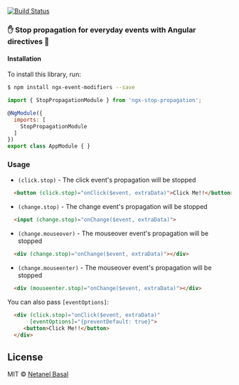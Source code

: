 [![Build Status](https://semaphoreci.com/api/v1/netanel7799/ngx-stop-propagation/branches/master/badge.svg)](https://semaphoreci.com/netanel7799/ngx-stop-propagation)
### ✋ Stop propagation for everyday events with Angular directives 🎩

#### Installation

To install this library, run:

```bash
$ npm install ngx-event-modifiers --save
```
```js
import { StopPropagationModule } from 'ngx-stop-propagation';

@NgModule({
  imports: [
    StopPropagationModule
  ]
})
export class AppModule { }
```

### Usage
- `(click.stop)` - The click event's propagation will be stopped
```html
  <button (click.stop)="onClick($event, extraData)">Click Me!!</button>
```
- `(change.stop)` - The change event's propagation will be stopped
```html
  <input (change.stop)="onChange($event, extraData)">
```
- `(change.mouseover)` - The mouseover event's propagation will be stopped
```html
  <div (change.stop)="onChange($event, extraData)"></div>
```
- `(change.mouseenter)` - The mouseover event's propagation will be stopped
```html
  <div (mouseenter.stop)="onChange($event, extraData)"></div>
```

You can also pass `[eventOptions]`:
```html
  <div (click.stop)="onClick($event, extraData)"
       [eventOptions]="{preventDefault: true}">
     <button>Click Me!!</button>
  </div>
```
## License

MIT © [Netanel Basal](mailto:netanel7799@gmail.com)
